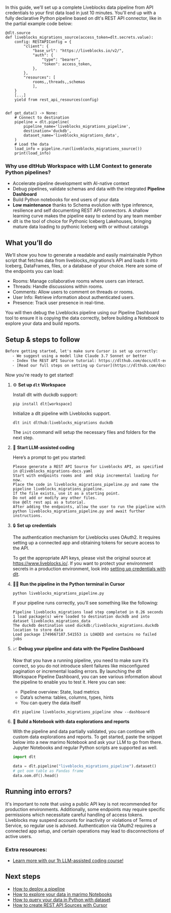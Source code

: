 In this guide, we'll set up a complete Liveblocks data pipeline from API credentials to your first data load in just 10 minutes. You'll end up with a fully declarative Python pipeline based on dlt's REST API connector, like in the partial example code below:

```python-outcome
@dlt.source
def liveblocks_migrations_source(access_token=dlt.secrets.value):
    config: RESTAPIConfig = {
        "client": {
            "base_url": "https://liveblocks.io/v2/",
            "auth": {
                "type": "bearer",
                "token": access_token,
            },
        },
        "resources": [
            rooms,,threads,,schemas
            ],
    }
    [...]
    yield from rest_api_resources(config)


def get_data() -> None:
    # Connect to destination
    pipeline = dlt.pipeline(
        pipeline_name='liveblocks_migrations_pipeline',
        destination='duckdb',
        dataset_name='liveblocks_migrations_data', 
    )
    # Load the data
    load_info = pipeline.run(liveblocks_migrations_source())
    print(load_info) 
```

### Why use dltHub Workspace with LLM Context to generate Python pipelines?

- Accelerate pipeline development with AI-native context
- Debug pipelines, validate schemas and data with the integrated **Pipeline Dashboard**
- Build Python notebooks for end users of your data
- **Low maintenance** thanks to Schema evolution with type inference, resilience and self documenting REST API connectors. A shallow learning curve makes the pipeline easy to extend by any team member
- dlt is the tool of choice for Pythonic Iceberg Lakehouses, bringing mature data loading to pythonic Iceberg with or without catalogs

## What you’ll do

We’ll show you how to generate a readable and easily maintainable Python script that fetches data from liveblocks_migrations’s API and loads it into Iceberg, DataFrames, files, or a database of your choice. Here are some of the endpoints you can load:

- Rooms: Manage collaborative rooms where users can interact.
- Threads: Handle discussions within rooms.
- Comments: Allow users to comment on threads or rooms.
- User Info: Retrieve information about authenticated users.
- Presence: Track user presence in real-time.

You will then debug the Liveblocks pipeline using our Pipeline Dashboard tool to ensure it is copying the data correctly, before building a Notebook to explore your data and build reports.

## Setup & steps to follow

```default
Before getting started, let's make sure Cursor is set up correctly:
   - We suggest using a model like Claude 3.7 Sonnet or better
   - Index the REST API Source tutorial: https://dlthub.com/docs/dlt-ecosystem/verified-sources/rest_api/ and add it to context as **@dlt rest api**
   - [Read our full steps on setting up Cursor](https://dlthub.com/docs/dlt-ecosystem/llm-tooling/cursor-restapi#23-configuring-cursor-with-documentation)
```

Now you're ready to get started!

1. ⚙️ **Set up `dlt` Workspace**
    
    Install dlt with duckdb support:
    ```shell
    pip install dlt[workspace]
    ```

    Initialize a dlt pipeline with Liveblocks support.
    ```shell
    dlt init dlthub:liveblocks_migrations duckdb
    ```

    The `init` command will setup the necessary files and folders for the next step.
    
2. 🤠 **Start LLM-assisted coding**
    
    Here’s a prompt to get you started:
    
    ```prompt
    Please generate a REST API Source for Liveblocks API, as specified in @liveblocks_migrations-docs.yaml 
    Start with endpoints rooms and  and skip incremental loading for now. 
    Place the code in liveblocks_migrations_pipeline.py and name the pipeline liveblocks_migrations_pipeline. 
    If the file exists, use it as a starting point. 
    Do not add or modify any other files. 
    Use @dlt rest api as a tutorial. 
    After adding the endpoints, allow the user to run the pipeline with python liveblocks_migrations_pipeline.py and await further instructions.
    ```

    
3. 🔒 **Set up credentials** 
    
    The authentication mechanism for Liveblocks uses OAuth2. It requires setting up a connected app and obtaining tokens for secure access to the API.
    
    To get the appropriate API keys, please visit the original source at https://www.liveblocks.io/.
    If you want to protect your environment secrets in a production environment, look into [setting up credentials with dlt](https://dlthub.com/docs/walkthroughs/add_credentials).
    
4. 🏃‍♀️ **Run the pipeline in the Python terminal in Cursor**
    
    ```shell
    python liveblocks_migrations_pipeline.py
    ```
    
    If your pipeline runs correctly, you’ll see something like the following:
    
    ```shell
    Pipeline liveblocks_migrations load step completed in 0.26 seconds
    1 load package(s) were loaded to destination duckdb and into dataset liveblocks_migrations_data
    The duckdb destination used duckdb:/liveblocks_migrations.duckdb location to store data
    Load package 1749667187.541553 is LOADED and contains no failed jobs
    ```
    
5. 📈 **Debug your pipeline and data with the Pipeline Dashboard**

    Now that you have a running pipeline, you need to make sure it’s correct, so you do not introduce silent failures like misconfigured pagination or incremental loading errors. By launching the dlt Workspace Pipeline Dashboard, you can see various information about the pipeline to enable you to test it. Here you can see:
    - Pipeline overview: State, load metrics
    - Data’s schema: tables, columns, types, hints
    - You can query the data itself
    
    ```shell
    dlt pipeline liveblocks_migrations_pipeline show --dashboard
    ```
    
6. 🐍 **Build a Notebook with data explorations and reports**

    With the pipeline and data partially validated, you can continue with custom data explorations and reports. To get started, paste the snippet below into a new marimo Notebook and ask your LLM to go from there. Jupyter Notebooks and regular Python scripts are supported as well.

    
    ```python
    import dlt

   data = dlt.pipeline("liveblocks_migrations_pipeline").dataset()
   # get oom table as Pandas frame
   data.oom.df().head()
    ```

## Running into errors?

It's important to note that using a public API key is not recommended for production environments. Additionally, some endpoints may require specific permissions which necessitate careful handling of access tokens. Liveblocks may suspend accounts for inactivity or violations of Terms of Service, so regular use is advised. Authentication via OAuth2 requires a connected app setup, and certain operations may lead to disconnections of active users.

### Extra resources:

- [Learn more with our 1h LLM-assisted coding course!](https://www.youtube.com/watch?v=GGid70rnJuM)

## Next steps

- [How to deploy a pipeline](https://dlthub.com/docs/walkthroughs/deploy-a-pipeline)
- [How to explore your data in marimo Notebooks](https://dlthub.com/docs/general-usage/dataset-access/marimo)
- [How to query your data in Python with dataset](https://dlthub.com/docs/general-usage/dataset-access/dataset)
- [How to create REST API Sources with Cursor](https://dlthub.com/docs/dlt-ecosystem/llm-tooling/cursor-restapi)